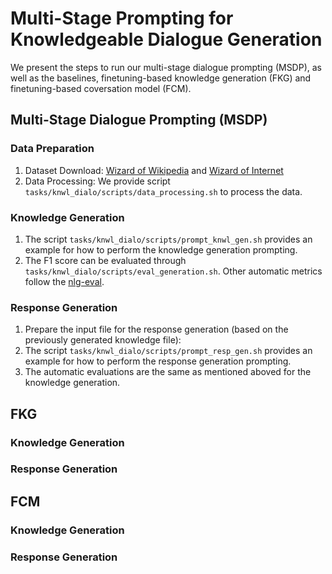 
# Multi-Stage Prompting for Knowledgeable Dialogue Generation

We present the steps to run our multi-stage dialogue prompting (MSDP), as well as the baselines, finetuning-based knowledge generation (FKG) and finetuning-based coversation model (FCM).

## Multi-Stage Dialogue Prompting (MSDP)

### Data Preparation
1. Dataset Download: [Wizard of Wikipedia](https://parl.ai/projects/wizard_of_wikipedia/) and [Wizard of Internet](https://parl.ai/projects/sea/)
2. Data Processing: We provide script ```tasks/knwl_dialo/scripts/data_processing.sh``` to process the data.

### Knowledge Generation
1. The script ```tasks/knwl_dialo/scripts/prompt_knwl_gen.sh``` provides an example for how to perform the knowledge generation prompting.
2. The F1 score can be evaluated through ```tasks/knwl_dialo/scripts/eval_generation.sh```. Other automatic metrics follow the [nlg-eval](https://github.com/Maluuba/nlg-eval).

### Response Generation
1. Prepare the input file for the response generation (based on the previously generated knowledge file):
2. The script ```tasks/knwl_dialo/scripts/prompt_resp_gen.sh``` provides an example for how to perform the response generation prompting.
3. The automatic evaluations are the same as mentioned aboved for the knowledge generation.

## FKG

### Knowledge Generation

### Response Generation

## FCM

### Knowledge Generation

### Response Generation

